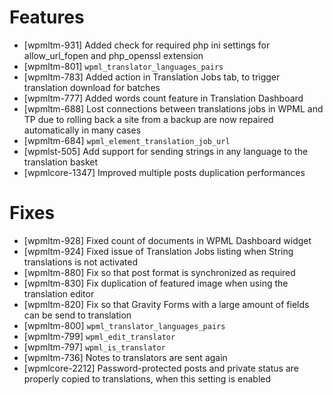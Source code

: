 # Features
* [wpmltm-931] Added check for required php ini settings for allow_url_fopen and php_openssl extension
* [wpmltm-801] `wpml_translator_languages_pairs`
* [wpmltm-783] Added action in Translation Jobs tab, to trigger translation download for batches
* [wpmltm-777] Added words count feature in Translation Dashboard
* [wpmltm-688] Lost connections between translations jobs in WPML and TP due to rolling back a site from a backup are now repaired automatically in many cases
* [wpmltm-684] `wpml_element_translation_job_url`
* [wpmlst-505] Add support for sending strings in any language to the translation basket
* [wpmlcore-1347] Improved multiple posts duplication performances

# Fixes
* [wpmltm-928] Fixed count of documents in WPML Dashboard widget
* [wpmltm-924] Fixed issue of Translation Jobs listing when String translations is not activated
* [wpmltm-880] Fix so that post format is synchronized as required
* [wpmltm-830] Fix duplication of featured image when using the translation editor
* [wpmltm-820] Fix so that Gravity Forms with a large amount of fields can be send to translation
* [wpmltm-800] `wpml_translator_languages_pairs`
* [wpmltm-799] `wpml_edit_translator`
* [wpmltm-797] `wpml_is_translator`
* [wpmltm-736] Notes to translators are sent again
* [wpmlcore-2212] Password-protected posts and private status are properly copied to translations, when this setting is enabled